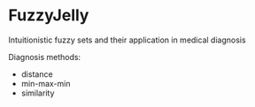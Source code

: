 # FuzzyJelly
Intuitionistic fuzzy sets and their application in medical diagnosis

Diagnosis methods:
+ distance
+ min-max-min
+ similarity
